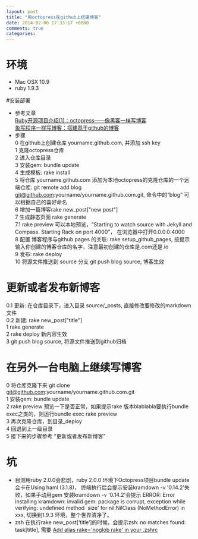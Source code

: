 ```yaml
---
layout: post
title: "用octopress在github上搭建博客"
date: 2014-02-06 17:33:17 +0800
comments: true
categories: 
---
```

# 环境
* Mac OSX 10.9
* ruby 1.9.3

#安装部署
* 参考文章  
 [Ruby开源项目介绍(1)：octopress——像黑客一样写博客](http://www.yangzhiping.com/tech/octopress.html)  
 [象写程序一样写博客：搭建基于github的博客](http://blog.devtang.com/blog/2012/02/10/setup-blog-based-on-github/)
* 步骤  
0 在github上创建仓库 yourname.github.com, 并添加 ssh key  
1 克隆octopress仓库  
2 进入仓库目录                    
3 安装gem: bundle update  
4 生成模板: rake install    
5 将仓库 yourname.github.com 添加为本地octopress的克隆仓库的一个远端仓库: git remote add blog git@github.com:yourname/yourname.github.com.git, 命令中的“blog“ 可以根据自己的喜好命名  
6 增加一篇博客rake new_post["new post"]  
7 生成静态页面 rake generate  
7.1 rake preview 可以本地预览，“Starting to watch source with Jekyll and Compass. Starting Rack on port 4000”， 在浏览器中打开0.0.0.0:4000  
8 配置 博客程序与github pages 的关联: rake setup_github_pages, 按提示输入你创建的博客仓库的名字，注意最初创建的仓库是.com还是.io  
9 发布: rake deploy  
10 将源文件推送到 source 分支 git push blog source, 博客生效

# 更新或者发布新博客
0.1 更新: 在仓库目录下，进入目录 source/_posts, 直接修改要修改的markdown 文件  
0.2 新建: rake new_post["title"]  
1 rake generate  
2 rake deploy  新内容生效  
3 git push blog source, 将源文件推送到github归档  

# 在另外一台电脑上继续写博客
0 将仓库克隆下来 git clone git@github.com:yourname/yourname.github.com.git    
1 安装gem: bundle update  
2 rake preview 预览一下是否正常，如果提示rake 版本blablabla要执行bundle exec之类的，则运行bundle exec rake preview  
3 再次克隆仓库，到目录_deploy  
4 回退到上一级目录  
5 接下来的步骤参考 "更新或者发布新博客"


# 坑

* 目测用ruby 2.0.0会悲剧，ruby 2.0.0 环境下Octopress项目bundle update 会卡在Using haml (3.1.8)， 终端执行后会提示安装kramdown -v '0.14.2'失败，如果手动用gem 安装kramdown -v '0.14.2'会提示 ERROR:  Error installing kramdown:
	invalid gem: package is corrupt, exception while verifying: undefined method `size' for nil:NilClass (NoMethodError) in xxx, 切换到1.9.3 环境，整个世界清净了。
* zsh 在执行rake new_post[‘title’]的时候，会提示zsh: no matches found: task[title], 需要
[Add alias rake='noglob rake' in your .zshrc](https://github.com/robbyrussell/oh-my-zsh/issues/433)   



